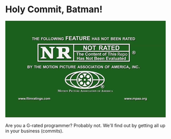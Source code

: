 # Holy Commit, Batman!

![assets/img/nr.jpg](assets/img/nr.jpg)

Are you a G-rated programmer? Probably not. We'll find out by getting all up in your business (commits).